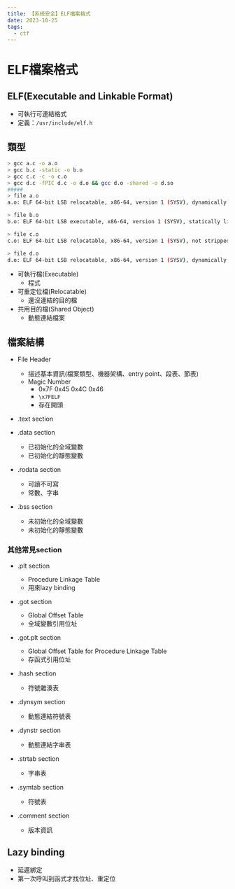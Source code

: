 ```yaml
---
title: 【系統安全】ELF檔案格式
date: 2023-10-25
tags:
  - ctf
---
```


# ELF檔案格式

## ELF(Executable and Linkable Format)

* 可執行可連結格式
* 定義：`/usr/include/elf.h`

## 類型

```sh
> gcc a.c -o a.o
> gcc b.c -static -o b.o
> gcc c.c -c -o c.o
> gcc d.c -fPIC d.c -o d.o && gcc d.o -shared -o d.so
#####
> file a.o
a.o: ELF 64-bit LSB relocatable, x86-64, version 1 (SYSV), dynamically linked, not stripped

> file b.o
b.o: ELF 64-bit LSB executable, x86-64, version 1 (SYSV), statically linked, not stripped

> file c.o
c.o: ELF 64-bit LSB relocatable, x86-64, version 1 (SYSV), not stripped

> file d.o
d.o: ELF 64-bit LSB relocatable, x86-64, version 1 (SYSV), dynamically linked, not stripped
```

* 可執行檔(Executable)
    * 程式
* 可重定位檔(Relocatable)
    * 還沒連結的目的檔
* 共用目的檔(Shared Object)
    * 動態連結檔案

## 檔案結構

* File Header
    * 描述基本資訊(檔案類型、機器架構、entry point、段表、節表)
    * Magic Number
        * 0x7F 0x45 0x4C 0x46
        * `\x7FELF`
        * 存在開頭

* .text section

* .data section
    * 已初始化的全域變數
    * 已初始化的靜態變數

* .rodata section
    * 可讀不可寫
    * 常數、字串

* .bss section
    * 未初始化的全域變數
    * 未初始化的靜態變數

### 其他常見section

* .plt section
    * Procedure Linkage Table
    * 用來lazy binding

* .got section
    * Global Offset Table
    * 全域變數引用位址

* .got.plt section
    * Global Offset Table for Procedure Linkage Table
    * 存函式引用位址

* .hash section
    * 符號雜湊表

* .dynsym section
    * 動態連結符號表

* .dynstr section
    * 動態連結字串表

* .strtab section
    * 字串表

* .symtab section
    * 符號表

* .comment section
    * 版本資訊

## Lazy binding

* 延遲綁定
* 第一次呼叫到函式才找位址、重定位